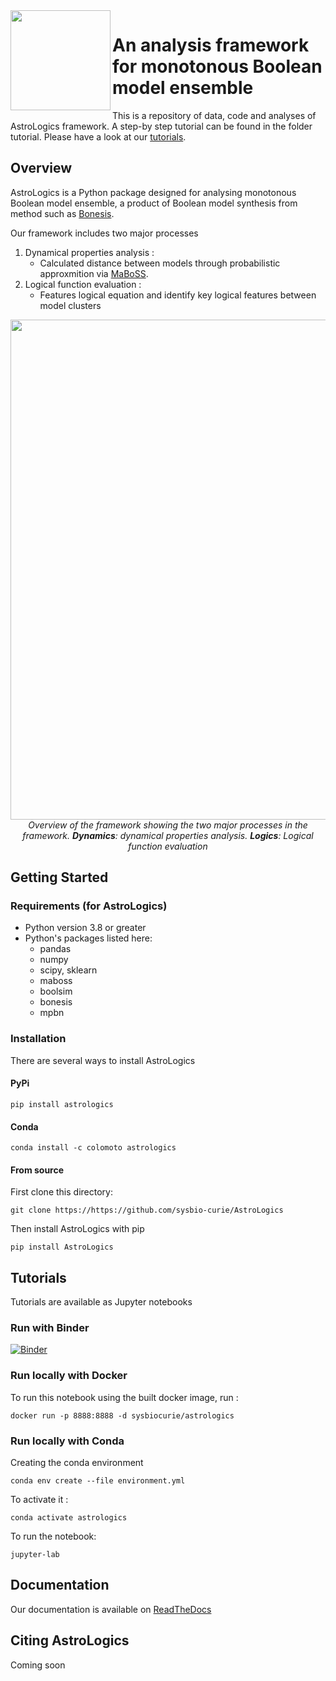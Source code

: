 <img align="left" width="160" src="https://github.com/sysbio-curie/AstroLogics/raw/main/doc/images/Logo_full.svg" />

# An analysis framework for monotonous Boolean model ensemble

This is a repository of data, code and analyses of AstroLogics framework.
A step-by step tutorial can be found in the folder tutorial. Please have a look at our [tutorials](https://astrologics.readthedocs.io/en/latest/tutorials.html). 

## Overview
AstroLogics is a Python package designed for analysing monotonous Boolean model ensemble, a product of Boolean model synthesis from method such as [Bonesis](https://bnediction.github.io/bonesis/index.html).

Our framework includes two major processes 
1. Dynamical properties analysis : 
    - Calculated distance between models through probabilistic approxmition via [MaBoSS](https://github.com/sysbio-curie/MaBoSS).
2. Logical function evaluation : 
    - Features logical equation and identify key logical features between model clusters

<p align="center">
<img height="800" src="https://github.com/sysbio-curie/AstroLogics/raw/main/doc/images/Figure2_Overview_framework.png" />
<br>
<em> Overview of the framework showing the two major processes in the framework. <strong>Dynamics</strong>: dynamical properties analysis. <strong>Logics</strong>: Logical function evaluation </em>
</br>
</p>

## Getting Started
### Requirements (for AstroLogics)
- Python version 3.8 or greater
- Python's packages listed here:
    - pandas
    - numpy
    - scipy, sklearn
    - maboss
    - boolsim
    - bonesis
    - mpbn
### Installation 

There are several ways to install AstroLogics


#### PyPi

```
pip install astrologics
```

#### Conda
```
conda install -c colomoto astrologics
```

#### From source
First clone this directory:
```
git clone https://https://github.com/sysbio-curie/AstroLogics
```

Then install AstroLogics with pip
```
pip install AstroLogics
```


## Tutorials

Tutorials are available as Jupyter notebooks

### Run with Binder

[![Binder](https://mybinder.org/badge_logo.svg)](https://mybinder.org/v2/gh/sysbio-curie/AstroLogics/main?filepath=AstroLogics)


### Run locally with Docker
To run this notebook using the built docker image, run : 
```
docker run -p 8888:8888 -d sysbiocurie/astrologics
```

### Run locally with Conda
Creating the conda environment
```
conda env create --file environment.yml
```

To activate it : 
```
conda activate astrologics
```


To run the notebook: 
```
jupyter-lab
```

## Documentation

Our documentation is available on [ReadTheDocs](https://astrologics.readthedocs.io/)


## Citing AstroLogics
Coming soon
